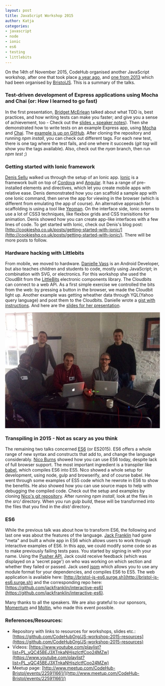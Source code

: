 ```yaml
---
layout: post
title: JavaScript Workshop 2015
author: Katja 
categories:
- javascript
- node
- ionic
- es6
- testing
- littlebits
---
```


On the 14th of November 2015, CodeHub organised another JavaScript workshop, after one that took place [a year ago](http://codehuborg.github.io/javascript/mean_stack/js_frameworks/rest_api/node/express/mongo/maps/workshop/2014/10/22/javascript-one-day-workshop.html), and [one from 2013](http://blog.kdurrani.co.uk/posts/2013-09-11-SouthvilleJS-JavaScript-workshop) which had been organised by [BristolJS](http://meetup.com/bristoljs/). This is a summary of the talks.  

### Test-driven development of Express applications using Mocha and Chai (or: How I learned to go fast)
In the first presentation, [Bridget McErlean](https://twitter.com/zubron/) talked about what TDD is, best practices, and how writing tests can make you faster; and give you a sense of achievement, too - Check out the [slides + speaker notes](https://docs.google.com/presentation/d/1ZAD4qaON2nEjTZzK10K6hF9wYkniFNVlLwdAzfLXb94/edit#slide=id.ge8b5849eb_0_59)). Then she demonstrated how to write tests on an example Express app, using [Mocha](https://mochajs.org/) and [Chai](http://chaijs.com/). The [example is up on GitHub](https://github.com/zubron/tdd-express-mocha-chai). After cloning the repository and running *npm install*, you can check out different tags. For each new test, there is one tag where the test fails, and one where it succeeds (*git tag* will show you the tags available). Also, check out the *nyan* branch, then run *npm test* ;) 
      
### Getting started with Ionic framework
[Denis Sellu](https://twitter.com/denis_sellu) walked us through the setup of an Ionic app. [Ionic](http://ionicframework.com/) is a framework built on top of [Cordova](https://cordova.apache.org/) and [Angular](https://angularjs.org/). It has a range of pre-installed elements and directives, which let you create mobile apps with relative ease. Denis demonstrated how you can scaffold a sample app with one Ionic command, then serve the app for viewing in the browser (which is different from emulating the app of course). An alternative approach for scaffolding is using a tool like [Yeoman](http://yeoman.io/). On the interface side, Ionic seems to use a lot of CSS3 techniques, like flexbox grids and CSS tranisitions for animation. Denis showed how you can create app-like interfaces with a few lines of code. To get started with Ionic, check out Denis's blog post: [http://cookieshq.co.uk/posts/getting-started-with-ionic/](http://cookieshq.co.uk/posts/getting-started-with-ionic/). There will be more posts to follow.

### Hardware hacking with Littlebits           
From mobile, we moved to hardware. [Danielle Vass](https://twitter.com/de_velopment) is an Android Developer, but also teaches children and students to code, mostly using JavaScript; in combination with SVG, or electronics. For this workshop she used the CloudBit from the [LittleBits](http://littlebits.cc/) electronic components library. The Cloudbits can connect to a web APi. As a first simple exercise we controlled the bits from the web: by pressing a button in the browser, we made the Cloudbit light up. Another example was getting wheather data through YQL(Yahoo query language) and post them to the Cloudbits. Danielle wrote a [gist with instructions](https://gist.github.com/daniellevass/bec79d14cf81142d15b6). And here are the [slides for her presentation](https://speakerdeck.com/daniellevass/littlebits-hardware-hack-at-codehub-bristol-november-2015).

<img src="img/jsworkshop_lores.jpg" style="max-width: 100%; height: auto; display: block; margin: 0 auto" alt="photo littlebits workshop" />

### Transpiling in 2015 - Not as scary as you think        
The remaining two talks concerned [ES6](http://www.ecma-international.org/ecma-262/6.0/index.html) (or ES2015). ES6 offers a whole range of new syntax and constructs that add to, and change the language considerably. [Nico Burns](https://twitter.com/nicoburns) showed how you can use ES6 today, despite lack of full browser support. The most important ingredient is a transpiler like [babel](https://babeljs.io/), which compiles ES6 into ES5. Nico showed a whole setup for development, using node, gulp and browserify, and of course babel. He went through some examples of ES5 code which he rewrote in ES6 to show the benefits. He also showed how you can use source maps to help with debugging the compiled code. Check out the setup and examples by cloning [Nico's git repository](). After running *npm install*, look at the files in the *src/* directory. When you run *gulp build*, these will be transformed into the files that you find in the *dist/* directory. 

### ES6 
While the previous talk was about how to transform ES6, the following and last one was about the features of the language. [Jack Franklin](https://twitter.com/jack_franklin) had gone "meta" and built a whole app in ES6 which allows users to work through interactive examples of ES6. In this app, we could modify some code so as to make previously failing tests pass. You started by signing in with your name. Using the [Pusher API](https://pusher.com/), Jack could receive feedback (which was displayed on a 'secret page') on who was working on which section and whether they failed or passed. Jack used [jspm](http://jspm.io/) which allows you to use any module format for your dependencies, and compiles ES6 to ES5. The web application is available here: [http://bristol-js-es6.surge.sh](http://bristol-js-es6.surge.sh) and the corresponding repo here: [https://github.com/jackfranklin/interactive-es6](https://github.com/jackfranklin/interactive-es6). 

Many thanks to all the speakers. We are also grateful to our sponsors, [Momentum](http://www.momentumfinancialtechnology.com/) and [Moltin](http://moltin.com/), who made this event possible. 

### References/Resources: 
- Repository with links to resources for workshops, slides etc.: [https://github.com/CodeHubOrg/JS-workshop-2015-resources](https://github.com/CodeHubOrg/JS-workshop-2015-resources)
- Videos: [https://www.youtube.com/playlist?list=PL_yQC45BEJ3XTnkaNHjszlctfCoo24MZw](https://www.youtube.com/playlist?list=PL_yQC45BEJ3XTnkaNHjszlctfCoo24MZw) 
- Meetup page: [http://www.meetup.com/CodeHub-Bristol/events/225911661/](http://www.meetup.com/CodeHub-Bristol/events/225911661/)
<br />&nbsp;<br /> 